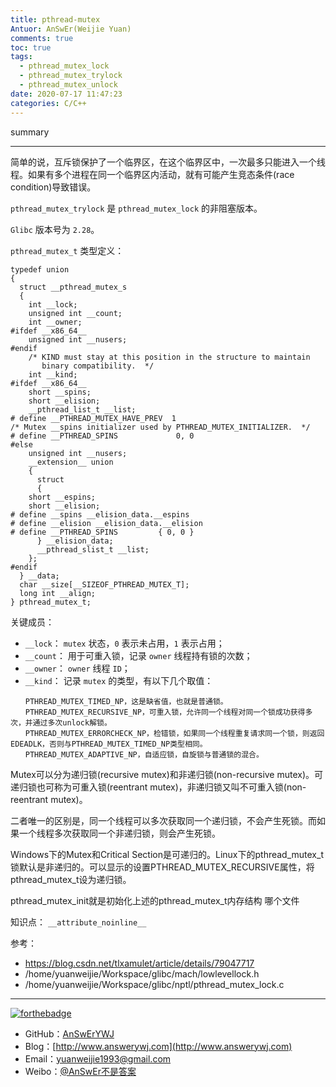```yaml
---
title: pthread-mutex
Antuor: AnSwEr(Weijie Yuan)
comments: true
toc: true
tags:
  - pthread_mutex_lock
  - pthread_mutex_trylock
  - pthread_mutex_unlock
date: 2020-07-17 11:47:23
categories: C/C++
---
```


summary

-----
<!--more-->

简单的说，互斥锁保护了一个临界区，在这个临界区中，一次最多只能进入一个线程。如果有多个进程在同一个临界区内活动，就有可能产生竞态条件(race condition)导致错误。

`pthread_mutex_trylock` 是 `pthread_mutex_lock` 的非阻塞版本。

`Glibc` 版本号为 `2.28`。

`pthread_mutex_t`  类型定义：
```
typedef union
{
  struct __pthread_mutex_s
  {
    int __lock;
    unsigned int __count;
    int __owner;
#ifdef __x86_64__
    unsigned int __nusers;
#endif
    /* KIND must stay at this position in the structure to maintain
       binary compatibility.  */
    int __kind;
#ifdef __x86_64__
    short __spins;
    short __elision;
    __pthread_list_t __list;
# define __PTHREAD_MUTEX_HAVE_PREV	1
/* Mutex __spins initializer used by PTHREAD_MUTEX_INITIALIZER.  */
# define __PTHREAD_SPINS             0, 0
#else
    unsigned int __nusers;
    __extension__ union
    {
      struct
      {
	short __espins;
	short __elision;
# define __spins __elision_data.__espins
# define __elision __elision_data.__elision
# define __PTHREAD_SPINS         { 0, 0 }
      } __elision_data;
      __pthread_slist_t __list;
    };
#endif
  } __data;
  char __size[__SIZEOF_PTHREAD_MUTEX_T];
  long int __align;
} pthread_mutex_t;
```

关键成员：
- `__lock`： `mutex` 状态，`0` 表示未占用，`1` 表示占用；
- `__count`： 用于可重入锁，记录 `owner` 线程持有锁的次数；
- `__owner`： `owner` 线程 `ID`；
- `__kind`： 记录 `mutex` 的类型，有以下几个取值：
```
　　PTHREAD_MUTEX_TIMED_NP，这是缺省值，也就是普通锁。
　　PTHREAD_MUTEX_RECURSIVE_NP，可重入锁，允许同一个线程对同一个锁成功获得多次，并通过多次unlock解锁。
　　PTHREAD_MUTEX_ERRORCHECK_NP，检错锁，如果同一个线程重复请求同一个锁，则返回EDEADLK，否则与PTHREAD_MUTEX_TIMED_NP类型相同。
　　PTHREAD_MUTEX_ADAPTIVE_NP，自适应锁，自旋锁与普通锁的混合。
```

Mutex可以分为递归锁(recursive mutex)和非递归锁(non-recursive mutex)。可递归锁也可称为可重入锁(reentrant mutex)，非递归锁又叫不可重入锁(non-reentrant mutex)。

二者唯一的区别是，同一个线程可以多次获取同一个递归锁，不会产生死锁。而如果一个线程多次获取同一个非递归锁，则会产生死锁。

Windows下的Mutex和Critical Section是可递归的。Linux下的pthread_mutex_t锁默认是非递归的。可以显示的设置PTHREAD_MUTEX_RECURSIVE属性，将pthread_mutex_t设为递归锁。

pthread_mutex_init就是初始化上述的pthread_mutex_t内存结构 哪个文件



知识点：
`__attribute_noinline__` 

参考：
- https://blog.csdn.net/tlxamulet/article/details/79047717
- /home/yuanweijie/Workspace/glibc/mach/lowlevellock.h
- /home/yuanweijie/Workspace/glibc/nptl/pthread_mutex_lock.c

-----

[![forthebadge](http://forthebadge.com/images/badges/ages-20-30.svg)](http://forthebadge.com)
- GitHub：[AnSwErYWJ](https://github.com/AnSwErYWJ)
- Blog：[http://www.answerywj.com](http://www.answerywj.com)
- Email：[yuanweijie1993@gmail.com](https://mail.google.com)
- Weibo：[@AnSwEr不是答案](http://weibo.com/1783591593)
